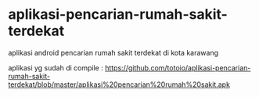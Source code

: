 # aplikasi-pencarian-rumah-sakit-terdekat
aplikasi android pencarian rumah sakit terdekat di kota karawang

aplikasi yg sudah di compile : https://github.com/totoio/aplikasi-pencarian-rumah-sakit-terdekat/blob/master/aplikasi%20pencarian%20rumah%20sakit.apk
